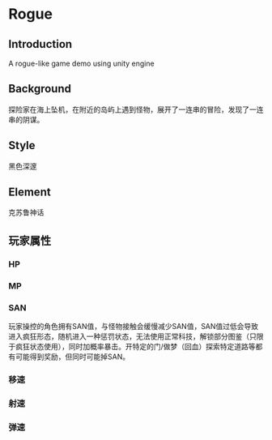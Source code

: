 # Rogue

## Introduction
A rogue-like game demo using unity engine

## Background
探险家在海上坠机，在附近的岛屿上遇到怪物，展开了一连串的冒险，发现了一连串的阴谋。
## Style
黑色深邃
## Element
克苏鲁神话

## 玩家属性
### HP
### MP
### SAN
玩家操控的角色拥有SAN值，与怪物接触会缓慢减少SAN值，SAN值过低会导致进入疯狂形态，随机进入一种惩罚状态，无法使用正常科技，解锁部分图鉴（只限于疯狂状态使用），同时加概率暴击。开特定的门/做梦（回血）探索特定道路等都有可能得到奖励，但同时可能掉SAN。
### 移速
### 射速
### 弹速


